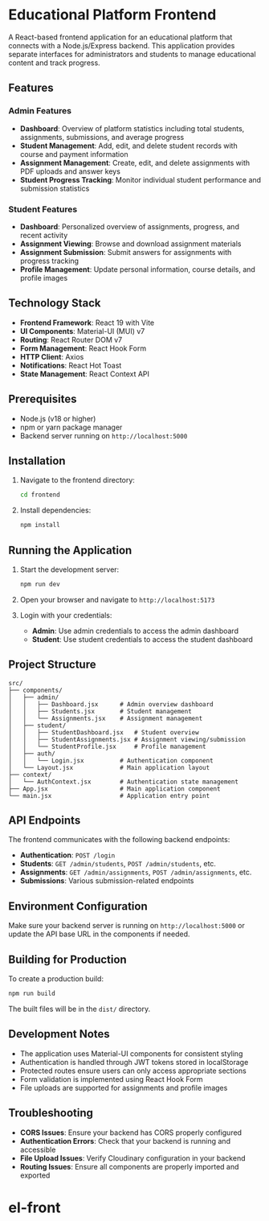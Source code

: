 # Educational Platform Frontend

A React-based frontend application for an educational platform that connects with a Node.js/Express backend. This application provides separate interfaces for administrators and students to manage educational content and track progress.

## Features

### Admin Features
- **Dashboard**: Overview of platform statistics including total students, assignments, submissions, and average progress
- **Student Management**: Add, edit, and delete student records with course and payment information
- **Assignment Management**: Create, edit, and delete assignments with PDF uploads and answer keys
- **Student Progress Tracking**: Monitor individual student performance and submission statistics

### Student Features
- **Dashboard**: Personalized overview of assignments, progress, and recent activity
- **Assignment Viewing**: Browse and download assignment materials
- **Assignment Submission**: Submit answers for assignments with progress tracking
- **Profile Management**: Update personal information, course details, and profile images

## Technology Stack

- **Frontend Framework**: React 19 with Vite
- **UI Components**: Material-UI (MUI) v7
- **Routing**: React Router DOM v7
- **Form Management**: React Hook Form
- **HTTP Client**: Axios
- **Notifications**: React Hot Toast
- **State Management**: React Context API

## Prerequisites

- Node.js (v18 or higher)
- npm or yarn package manager
- Backend server running on `http://localhost:5000`

## Installation

1. Navigate to the frontend directory:
   ```bash
   cd frontend
   ```

2. Install dependencies:
   ```bash
   npm install
   ```

## Running the Application

1. Start the development server:
   ```bash
   npm run dev
   ```

2. Open your browser and navigate to `http://localhost:5173`

3. Login with your credentials:
   - **Admin**: Use admin credentials to access the admin dashboard
   - **Student**: Use student credentials to access the student dashboard

## Project Structure

```
src/
├── components/
│   ├── admin/
│   │   ├── Dashboard.jsx      # Admin overview dashboard
│   │   ├── Students.jsx       # Student management
│   │   └── Assignments.jsx    # Assignment management
│   ├── student/
│   │   ├── StudentDashboard.jsx   # Student overview
│   │   ├── StudentAssignments.jsx # Assignment viewing/submission
│   │   └── StudentProfile.jsx     # Profile management
│   ├── auth/
│   │   └── Login.jsx          # Authentication component
│   └── Layout.jsx             # Main application layout
├── context/
│   └── AuthContext.jsx        # Authentication state management
├── App.jsx                    # Main application component
└── main.jsx                   # Application entry point
```

## API Endpoints

The frontend communicates with the following backend endpoints:

- **Authentication**: `POST /login`
- **Students**: `GET /admin/students`, `POST /admin/students`, etc.
- **Assignments**: `GET /admin/assignments`, `POST /admin/assignments`, etc.
- **Submissions**: Various submission-related endpoints

## Environment Configuration

Make sure your backend server is running on `http://localhost:5000` or update the API base URL in the components if needed.

## Building for Production

To create a production build:

```bash
npm run build
```

The built files will be in the `dist/` directory.

## Development Notes

- The application uses Material-UI components for consistent styling
- Authentication is handled through JWT tokens stored in localStorage
- Protected routes ensure users can only access appropriate sections
- Form validation is implemented using React Hook Form
- File uploads are supported for assignments and profile images

## Troubleshooting

- **CORS Issues**: Ensure your backend has CORS properly configured
- **Authentication Errors**: Check that your backend is running and accessible
- **File Upload Issues**: Verify Cloudinary configuration in your backend
- **Routing Issues**: Ensure all components are properly imported and exported
# el-front
